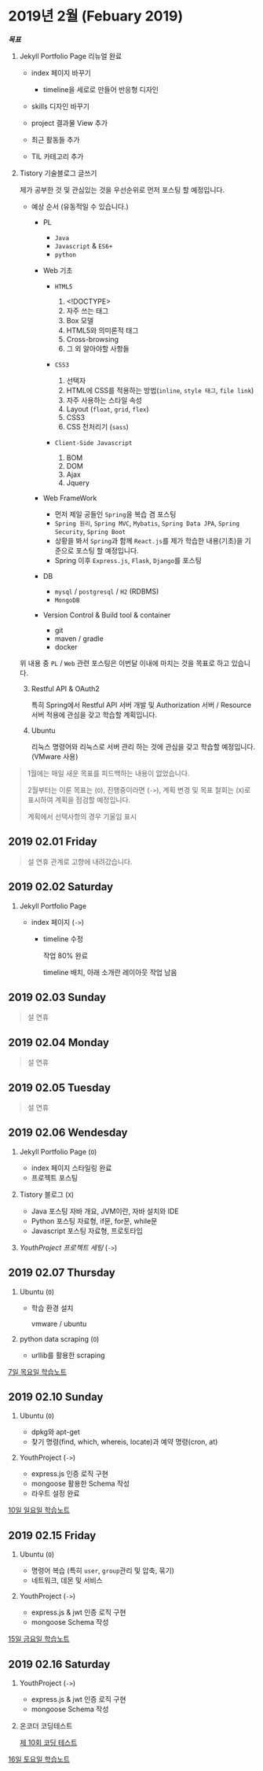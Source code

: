# 2019년 2월 (Febuary 2019)

***목표***

1. Jekyll Portfolio Page 리뉴얼 완료

    - index 페이지 바꾸기

        * timeline을 세로로 만들어 반응형 디자인

    - skills 디자인 바꾸기
    - project 결과물 View 추가
    - 최근 활동들 추가
    - TIL 카테고리 추가

2. Tistory 기술블로그 글쓰기

    제가 공부한 것 및 관심있는 것을 우선순위로 먼저 포스팅 할 예정입니다.

    - 예상 순서 (유동적일 수 있습니다.)

        * PL
            - `Java`
            - `Javascript` & `ES6+`
            - `python`

        * Web 기초
            - `HTML5`
                1. &lt;!DOCTYPE>
                2. 자주 쓰는 태그
                3. Box 모델
                4. HTML5와 의미론적 태그
                5. Cross-browsing
                6. 그 외 알아야할 사항들

            - `CSS3`
                1. 선택자
                2. HTML에 CSS를 적용하는 방법(`inline`, `style 태그`, `file link`)
                3. 자주 사용하는 스타일 속성
                4. Layout (`float`, `grid`, `flex`)
                5. CSS3
                6. CSS 전처리기 (`sass`)

            - `Client-Side Javascript`
                1. BOM
                2. DOM
                3. Ajax
                4. Jquery

        * Web FrameWork
            - 먼저 제일 공들인 `Spring`을 복습 겸 포스팅
            - `Spring 원리`, `Spring MVC`, `Mybatis`, `Spring Data JPA`, `Spring Security`, `Spring Boot`
            - 상황을 봐서 `Spring`과 함께 `React.js`를 제가 학습한 내용(기초)을 기준으로 포스팅 할 예정입니다.
            - Spring 이후 `Express.js`, `Flask`, `Django`를 포스팅
        
        * DB
            - `mysql` / `postgresql` / `H2` (RDBMS)
            - `MongoDB`

        * Version Control & Build tool & container
            - git
            - maven / gradle
            - docker

    위 내용 중 `PL` / `Web` 관련 포스팅은 이번달 이내에 마치는 것을 목표로 하고 있습니다.

    3. Restful API & OAuth2

        특히 Spring에서 Restful API 서버 개발 및 Authorization 서버 / Resource 서버 적용에 관심을 갖고 학습할 계획입니다.
        
    4. Ubuntu

        리눅스 명령어와 리눅스로 서버 관리 하는 것에 관심을 갖고 학습할 예정입니다. (VMware 사용) 

> 1월에는 매일 새운 목표를 피드백하는 내용이 없었습니다.
>
> 2월부터는 이룬 목표는 (`O`), 진행중이라면 (`->`), 계획 변경 및 목표 철회는 (`X`)로 표시하여 계획을 점검할 예정입니다.
>
> 계획에서 선택사항의 경우 기울임 표시

## 2019 02.01 Friday

> 설 연휴 관계로 고향에 내려갔습니다.

## 2019 02.02 Saturday

1. Jekyll Portfolio Page

    - index 페이지 (`->`)

        * timeline 수정

            작업 80% 완료
            
            timeline 배치, 아래 소개란 레이아웃 작업 남음

## 2019 02.03 Sunday

> 설 연휴

## 2019 02.04 Monday

> 설 연휴

## 2019 02.05 Tuesday

> 설 연휴

## 2019 02.06 Wendesday

1. Jekyll Portfolio Page (`O`)

    - index 페이지 스타일링 완료
    - 프로젝트 포스팅

2. Tistory 블로그 (`X`)

    - Java 포스팅
        자바 개요, JVM이란, 자바 설치와 IDE
    - Python 포스팅
        자료형, if문, for문, while문
    - Javascript 포스팅
        자료형, 프로토타입

3. *YouthProject 프로젝트 세팅* (`->`)

## 2019 02.07 Thursday

1. Ubuntu (`O`)

    - 학습 환경 설치

        vmware / ubuntu

2. python data scraping (`O`)

    - urllib를 활용한 scraping

[7일 목요일 학습노트](Day07.md)

## 2019 02.10 Sunday

1. Ubuntu (`O`)

    - dpkg와 apt-get
    - 찾기 명령(find, which, whereis, locate)과 예약 명령(cron, at)

2. YouthProject (`->`)

    - express.js 인증 로직 구현
    - mongoose 활용한 Schema 작성
    - 라우트 설정 완료

[10일 일요일 학습노트](Day10.md)

## 2019 02.15 Friday

1. Ubuntu (`O`)

    - 명령어 복습 (특히 `user`, `group`관리 및 압축, 묶기)
    - 네트워크, 데몬 및 서비스

2. YouthProject (`->`)

    - express.js & jwt 인증 로직 구현
    - mongoose Schema 작성

[15일 금요일 학습노트](Day15.md)

## 2019 02.16 Saturday

1. YouthProject (`->`)

    - express.js & jwt 인증 로직 구현
    - mongoose Schema 작성

2. 온코더 코딩테스트

    [제 10회 코딩 테스트](https://www.oncoder.com/exam/entrance/BJ7h1CEe7V)

[16일 토요일 학습노트](Day16.md)